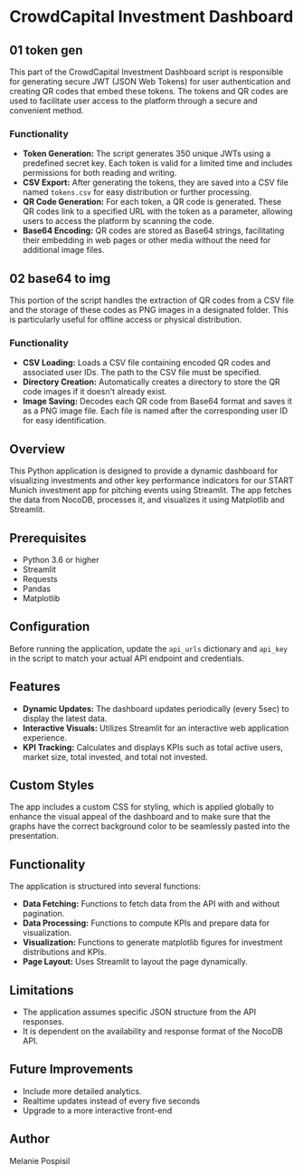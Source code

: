 # CrowdCapital Investment Dashboard

## 01 token gen
This part of the CrowdCapital Investment Dashboard script is responsible for generating secure JWT (JSON Web Tokens) for user authentication and creating QR codes that embed these tokens. The tokens and QR codes are used to facilitate user access to the platform through a secure and convenient method.

### Functionality
- **Token Generation:** The script generates 350 unique JWTs using a predefined secret key. Each token is valid for a limited time and includes permissions for both reading and writing.
- **CSV Export:** After generating the tokens, they are saved into a CSV file named `tokens.csv` for easy distribution or further processing.
- **QR Code Generation:** For each token, a QR code is generated. These QR codes link to a specified URL with the token as a parameter, allowing users to access the platform by scanning the code.
- **Base64 Encoding:** QR codes are stored as Base64 strings, facilitating their embedding in web pages or other media without the need for additional image files.

## 02 base64 to img 
This portion of the script handles the extraction of QR codes from a CSV file and the storage of these codes as PNG images in a designated folder. This is particularly useful for offline access or physical distribution.

### Functionality

- **CSV Loading:** Loads a CSV file containing encoded QR codes and associated user IDs. The path to the CSV file must be specified.
- **Directory Creation:** Automatically creates a directory to store the QR code images if it doesn't already exist.
- **Image Saving:** Decodes each QR code from Base64 format and saves it as a PNG image file. Each file is named after the corresponding user ID for easy identification.

## Overview
This Python application is designed to provide a dynamic dashboard for visualizing investments and other key performance indicators for our START Munich investment app for pitching events using Streamlit. The app fetches the data from NocoDB, processes it, and visualizes it using Matplotlib and Streamlit.

## Prerequisites
- Python 3.6 or higher
- Streamlit
- Requests
- Pandas
- Matplotlib

## Configuration
Before running the application, update the `api_urls` dictionary and `api_key` in the script to match your actual API endpoint and credentials.

## Features
- **Dynamic Updates:** The dashboard updates periodically (every 5sec) to display the latest data.
- **Interactive Visuals:** Utilizes Streamlit for an interactive web application experience.
- **KPI Tracking:** Calculates and displays KPIs such as total active users, market size, total invested, and total not invested.

## Custom Styles
The app includes a custom CSS for styling, which is applied globally to enhance the visual appeal of the dashboard and to make sure that the graphs have the correct background color to be seamlessly pasted into the presentation.

## Functionality
The application is structured into several functions:
- **Data Fetching:** Functions to fetch data from the API with and without pagination.
- **Data Processing:** Functions to compute KPIs and prepare data for visualization.
- **Visualization:** Functions to generate matplotlib figures for investment distributions and KPIs.
- **Page Layout:** Uses Streamlit to layout the page dynamically.

## Limitations
- The application assumes specific JSON structure from the API responses.
- It is dependent on the availability and response format of the NocoDB API.

## Future Improvements
- Include more detailed analytics.
- Realtime updates instead of every five seconds 
- Upgrade to a more interactive front-end

## Author
Melanie Pospisil
